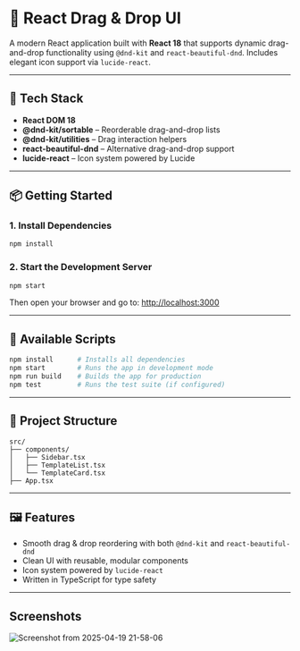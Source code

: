 # 🧩 React Drag & Drop UI

A modern React application built with **React 18** that supports dynamic drag-and-drop functionality using `@dnd-kit` and `react-beautiful-dnd`. Includes elegant icon support via `lucide-react`.

---

## 🚀 Tech Stack

- **React DOM 18**
- **@dnd-kit/sortable** – Reorderable drag-and-drop lists
- **@dnd-kit/utilities** – Drag interaction helpers
- **react-beautiful-dnd** – Alternative drag-and-drop support
- **lucide-react** – Icon system powered by Lucide

---

## 📦 Getting Started

### 1. Install Dependencies

```bash
npm install
```

### 2. Start the Development Server

```bash
npm start
```

Then open your browser and go to: [http://localhost:3000](http://localhost:3000)

---

## 🔧 Available Scripts

```bash
npm install      # Installs all dependencies
npm start        # Runs the app in development mode
npm run build    # Builds the app for production
npm test         # Runs the test suite (if configured)
```

---

## 📁 Project Structure

```
src/
├── components/
│   ├── Sidebar.tsx
│   ├── TemplateList.tsx
│   └── TemplateCard.tsx
├── App.tsx
```

---

## 🖼️ Features

- Smooth drag & drop reordering with both `@dnd-kit` and `react-beautiful-dnd`
- Clean UI with reusable, modular components
- Icon system powered by `lucide-react`
- Written in TypeScript for type safety

---
## Screenshots

![Screenshot from 2025-04-19 21-58-06](https://github.com/user-attachments/assets/3e962dfd-5e17-4460-958e-2246f143ca51)

